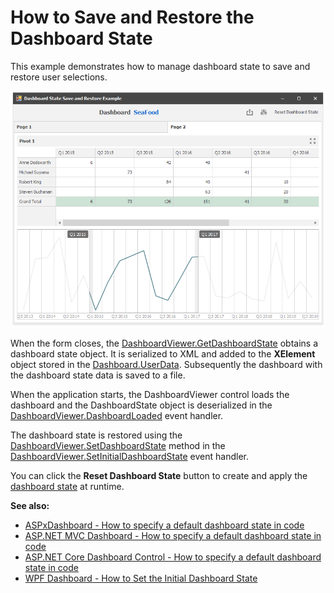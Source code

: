 # How to Save and Restore the Dashboard State

This example demonstrates how to manage dashboard state to save and restore user selections.

![screenshot](./images/screenshot.png)

When the form closes, the [DashboardViewer.GetDashboardState](https://docs.devexpress.com/Dashboard/DevExpress.DashboardWin.DashboardViewer.GetDashboardState) obtains a dashboard state object. It is serialized to XML and added to the **XElement** object stored in the [Dashboard.UserData](https://docs.devexpress.com/Dashboard/DevExpress.DashboardCommon.Dashboard.UserData). Subsequently the dashboard with the dashboard state data is saved to a file.

When the application starts, the DashboardViewer control loads the dashboard and the DashboardState object is deserialized in the [DashboardViewer.DashboardLoaded](https://docs.devexpress.com/Dashboard/DevExpress.DashboardWin.DashboardViewer.DashboardLoaded) event handler.

The dashboard state is restored using the [DashboardViewer.SetDashboardState](https://docs.devexpress.com/Dashboard/DevExpress.DashboardWin.DashboardViewer.SetDashboardState) method in the [DashboardViewer.SetInitialDashboardState](https://docs.devexpress.com/Dashboard/DevExpress.DashboardWin.DashboardViewer.SetInitialDashboardState) event handler.

You can click the **Reset Dashboard State** button to create and apply the  [dashboard state](https://docs.devexpress.com/Dashboard/DevExpress.DashboardCommon.DashboardState) at runtime.


**See also:**

* [ASPxDashboard - How to specify a default dashboard state in code](https://github.com/DevExpress-Examples/aspxdashboard-how-to-specify-a-default-dashboard-state-in-code-t513681)
* [ASP.NET MVC Dashboard - How to specify a default dashboard state in code](https://github.com/DevExpress-Examples/aspnet-mvc-dashboard-how-to-specify-a-default-dashboard-state-in-code-t586607)
* [ASP.NET Core Dashboard Control - How to specify a default dashboard state in code](https://github.com/DevExpress-Examples/aspnet-core-dashboard-control-how-to-specify-a-default-dashboard-state-in-code-t607138)
* [WPF Dashboard - How to Set the Initial Dashboard State](https://github.com/DevExpress-Examples/wpf-dashboard-how-to-set-initial-dashboard-state)
